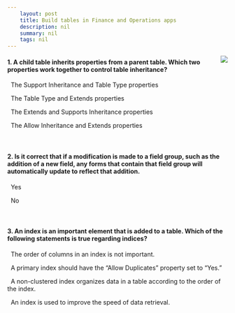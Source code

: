 ```yaml
---
    layout: post
    title: Build tables in Finance and Operations apps  
    description: nil
    summary: nil
    tags: nil
---
```



 <a target="_blank" href="https://docs.microsoft.com/en-us/learn/modules/build-tables-finance-operations/5-check/"><i class="fas fa-external-link-alt"></i> </a>
 <img align="right" src="https://docs.microsoft.com/en-us/learn/achievements/build-tables-dynamics-365-finance-operations.svg">
####  1. A child table inherits properties from a parent table. Which two properties work together to control table inheritance?


<i class='far fa-square'></i> &nbsp;&nbsp;The Support Inheritance and Table Type properties

<i class='far fa-square'></i> &nbsp;&nbsp;The Table Type and Extends properties

<i class='fas fa-check-square' style='color: Dodgerblue;'></i> &nbsp;&nbsp;The Extends and Supports Inheritance properties

<i class='far fa-square'></i> &nbsp;&nbsp;The Allow Inheritance and Extends properties
<br />
<br />
<br />

####  2. Is it correct that if a modification is made to a field group, such as the addition of a new field, any forms that contain that field group will automatically update to reflect that addition.


<i class='fas fa-check-square' style='color: Dodgerblue;'></i> &nbsp;&nbsp;Yes

<i class='far fa-square'></i> &nbsp;&nbsp;No
<br />
<br />
<br />

####  3. An index is an important element that is added to a table. Which of the following statements is true regarding indices?


<i class='far fa-square'></i> &nbsp;&nbsp;The order of columns in an index is not important.

<i class='far fa-square'></i> &nbsp;&nbsp;A primary index should have the “Allow Duplicates” property set to “Yes.”

<i class='far fa-square'></i> &nbsp;&nbsp;A non-clustered index organizes data in a table according to the order of the index.

<i class='fas fa-check-square' style='color: Dodgerblue;'></i> &nbsp;&nbsp;An index is used to improve the speed of data retrieval.
<br />
<br />
<br />

